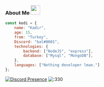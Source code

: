 ### About Me <img src = "https://cdn.discordapp.com/emojis/859387292904980480.gif?v=1" high="20px" width="30px">


```js
const kedi = {
    name: "Kadir",
    age: 15,
    from: "Turkey",
    Discord: "bal#0001",
    technologies: {
        backend: ["NodeJS", "express"],
        database: ["Mysql", "MongoDB"],
    },
    languages: ["Nothing developer lmao."]
};
```
[![Discord Presence](https://lanyard-profile-readme.vercel.app/api/377152186234437633?theme=light&bg=ffffff&animated=true&hideDiscrim=false&borderRadius=20px)](https://discord.com/users/377152186234437633)
 <img src="https://count.getloli.com/get/@:330?theme=rule34" alt=":330" />
